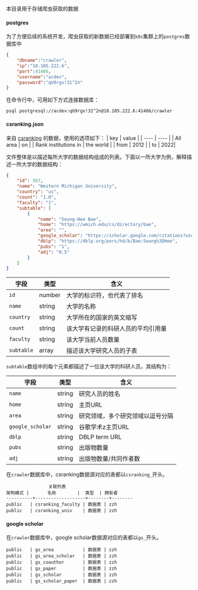 本目录用于存储爬虫获取的数据

#### postgres
为了方便后续的系统开发，爬虫获取的新数据已经部署到`k8s`集群上的`postgres`数据库中
```json
{
    "dbname":"crawler",
    "ip":"10.105.222.6",
    "port":41466,
    "username":"acdev",
    "password":"qU9rgx!31^2n"
}
```
在命令行中，可用如下方式连接数据库：
```shell
psql postgresql://acdev:qU9rgx!31^2n@10.105.222.6:41466/crawler
```

#### csranking.json
来自 [csranking](https://csrankings.org/) 的数据，使用的选项如下：
|  key  | value  |
|  ----  | ----  |
| All area  | on |
| Rank institutions in  | the world |
| from | 2012 |
| to | 2022|

文件整体是以描述每所大学的数据结构组成的列表。下面以一所大学为例，解释描述一所大学的数据结构：
```json
{
    "id": 567,
    "name": "Western Michigan University",
    "country": "us",
    "count": "1.0",
    "faculty": "1",
    "subtable": [
        {
            "name": "Seung-Hee Bae",
            "home": "https://wmich.edu/cs/directory/bae",
            "area": "",
            "google_scholar": "https://scholar.google.com/citations?user=PsOs9jAAAAAJ&hl=en&oi=ao",
            "dblp": "https://dblp.org/pers/hd/b/Bae:Seung%3DHee",
            "pubs": "1",
            "adj": "0.5"
        }
    ]
}
```

|字段|类型|含义|
|---|---|---|
|`id`|number|大学的标识符，也代表了排名|
|`name`|string|大学的名称|
|`country`|string|大学所在的国家的英文缩写|
|`count`|string|该大学有记录的科研人员的平均引用量|
|`faculty`|string|该大学当前人员数量|
|`subtable`|array|描述该大学研究人员的子表|
`subtable`数组中的每个元素都描述了一位该大学的科研人员，其结构为：

|字段|类型|含义|
|---|---|---|
|`name`|string|研究人员的姓名|
|`home`|string|主页URL|
|`area`|string|研究领域，多个研究领域以逗号分隔|
|`google_scholar`|string|谷歌学术z主页URL|
|`dblp`|string|DBLP term URL|
|`pubs`|string|出版物数量|
|`adj`|string|出版物数量/共同作者数|

在`crawler`数据库中，csranking数据源对应的表都以`csranking_`开头。
```
                关联列表
架构模式 |       名称        |  类型  | 拥有者
----------+-------------------+--------+--------
public   | csranking_faculty | 数据表 | zzh
public   | csranking_univ    | 数据表 | zzh
```

#### google scholar
在`crawler`数据库中，google scholar数据源对应的表都以`gs_`开头。
```
public   | gs_area           | 数据表 | zzh
public   | gs_area_scholar   | 数据表 | zzh
public   | gs_coauthor       | 数据表 | zzh
public   | gs_paper          | 数据表 | zzh
public   | gs_scholar        | 数据表 | zzh
public   | gs_scholar_paper  | 数据表 | zzh
```